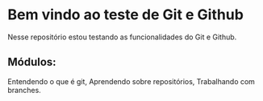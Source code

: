 # Bem vindo ao teste de Git e Github
Nesse repositório estou testando as funcionalidades do Git e Github.

## Módulos:
Entendendo o que é git, Aprendendo sobre repositórios,
Trabalhando com branches.
